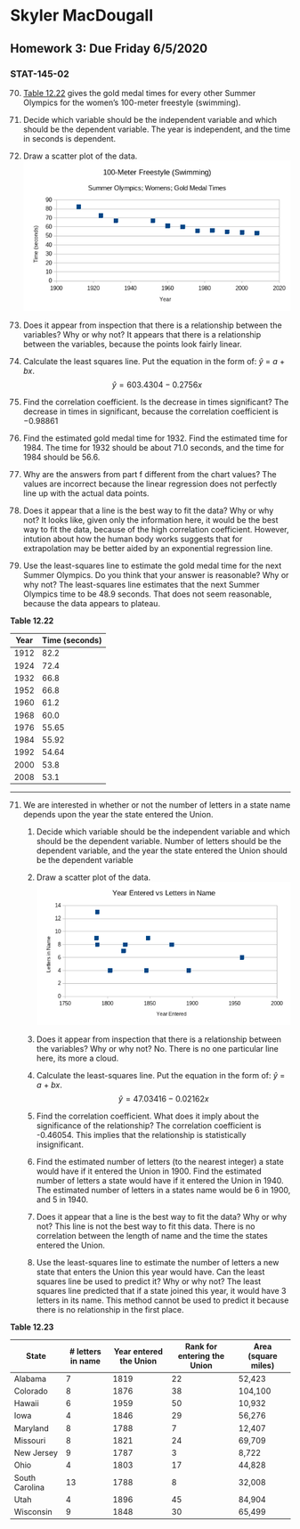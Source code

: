 # 	Skyler MacDougall

## Homework 3: Due Friday 6/5/2020

### STAT-145-02

70. [Table 12.22](https://openstax.org/books/introductory-statistics/pages/12-homework#id9978lok311) gives the gold medal times for every other Summer Olympics for the women’s 100-meter freestyle (swimming).

1. Decide which variable should be the independent variable and which should be the dependent variable.
    The year is independent, and the time in seconds is dependent.

1. Draw a scatter plot of the data.
    ![image-20200605160237642](homework3.assets/image-20200605160237642.png)

2. Does it appear from inspection that there is a relationship between the variables? Why or why not?
    It appears that there is a relationship between the variables, because the points look fairly linear.

3. Calculate the least squares line. Put the equation in the form of: *ŷ* = *a* + *bx*.
    $$
    \hat{y}=603.4304-0.2756x
    $$

4. Find the correlation coefficient. Is the decrease in times significant?
    The decrease in times in significant, because the correlation coefficient is $-0.98861$

5. Find the estimated gold medal time for 1932. Find the estimated time for 1984.
    The time for 1932 should be about 71.0 seconds, and the time for 1984 should be 56.6.

6. Why are the answers from part f different from the chart values?
    The values are incorrect because the linear regression does not perfectly line up with the actual data points.

7. Does it appear that a line is the best way to fit the data? Why or why not?
    It looks like, given only the information here, it would be the best way to fit the data, because of the high correlation coefficient. However, intution about how the human body works suggests that for extrapolation may be better aided by an exponential regression line.

8. Use the least-squares line to estimate the gold medal time for the  next Summer Olympics. Do you think that your answer is reasonable? Why  or why not?
    The least-squares line estimates that the next Summer Olympics time to be 48.9 seconds. That does not seem reasonable, because the data appears to plateau.

**Table 12.22**

| Year | Time (seconds) |
| ---- | -------------- |
| 1912 | 82.2           |
| 1924 | 72.4           |
| 1932 | 66.8           |
| 1952 | 66.8           |
| 1960 | 61.2           |
| 1968 | 60.0           |
| 1976 | 55.65          |
| 1984 | 55.92          |
| 1992 | 54.64          |
| 2000 | 53.8           |
| 2008 | 53.1           |

---

71. We are interested in whether or not the number of letters in a state name depends upon the year the state entered the Union.
    1. Decide which variable should be the independent variable and which should be the dependent variable.
        Number of letters should be the dependent variable, and the year the state entered the Union should be the dependent variable
    
    2. Draw a scatter plot of the data.
        ![image-20200605164710462](homework3.assets/image-20200605164710462.png)
    
    3. Does it appear from inspection that there is a relationship between the variables? Why or why not?
        No. There is no one particular line here, its more a cloud.
    
    4. Calculate the least-squares line. Put the equation in the form of: *ŷ* = *a* + *bx*.
        $$
        \hat{y}=47.03416-0.02162x
        $$
    
    5. Find the correlation coefficient. What does it imply about the significance of the relationship?
        The correlation coefficient is -0.46054. This implies that the relationship is statistically insignificant.
    
    6. Find the estimated number of letters (to the nearest integer) a  state would have if it entered the Union in 1900. Find the estimated  number of letters a state would have if it entered the Union in 1940.
        The estimated number of letters in a states name would be 6 in 1900, and 5 in 1940.
    
    7. Does it appear that a line is the best way to fit the data? Why or why not?
        This line is not the best way to fit this data. There is no correlation between the length of name and the time the states entered the Union.
    
    8. Use the least-squares line to estimate the number of letters a new  state that enters the Union this year would have. Can the least squares  line be used to predict it? Why or why not?
        The least squares line predicted that if a state joined this year, it would have 3 letters in its name. This method cannot be used to predict it because there is no relationship in the first place.

**Table 12.23**

| State          | # letters in name | Year entered the Union | Rank for entering the Union | Area (square miles) |
| -------------- | ----------------- | ---------------------- | --------------------------- | ------------------- |
| Alabama        | 7                 | 1819                   | 22                          | 52,423              |
| Colorado       | 8                 | 1876                   | 38                          | 104,100             |
| Hawaii         | 6                 | 1959                   | 50                          | 10,932              |
| Iowa           | 4                 | 1846                   | 29                          | 56,276              |
| Maryland       | 8                 | 1788                   | 7                           | 12,407              |
| Missouri       | 8                 | 1821                   | 24                          | 69,709              |
| New Jersey     | 9                 | 1787                   | 3                           | 8,722               |
| Ohio           | 4                 | 1803                   | 17                          | 44,828              |
| South Carolina | 13                | 1788                   | 8                           | 32,008              |
| Utah           | 4                 | 1896                   | 45                          | 84,904              |
| Wisconsin      | 9                 | 1848                   | 30                          | 65,499              |
